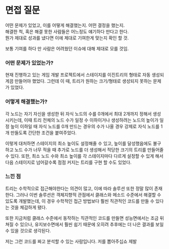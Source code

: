 # 면접 질문

어떤 문제가 있었고, 이를 어떻게 해결했는지. 어떤 결정을 했는지.  
해결한 척, 혹은 해결 못한 사람들은 어느정도 얘기하다 만다고 한다.  
뭔가 제대로 성과를 냈다면 이에 제대로 기여한게 맞는지 확인 할 것.  

보통 기여를 하다 만 사람은 어려웠던 이슈에 대해 제대로 모를 것임.

### 어떤 문제가 있었는가?

현재 진행하고 있는 게임 개발 프로젝트에서 스테이지를 이진트리의 형태로 자동 생성되게끔 만들어야 했었다. 그런데 이 때, 트리가 원하는 크기/형태로 생성되지 못하는 문제가 있었다.

### 어떻게 해결했는가?

각 노드는 자기 자신을 생성한 뒤 자식 노드의 수를 0개에서 최대 2개까지 정해서 생성시키는데, 이때 트리 전체의 노드 수가 일정 수 이하이거나 생성하려는 노드의 높이가 일정 높이 이하일 때 자식 노드를 0개 만드는 경우의 수가 나올 경우 강제로 자식 노드를 1개 만들도록 간단한 조건을 붙여주었다.  

이렇게 대처하면 스테이지의 최소 높이도 설정해줄 수 있고, 높이를 달성했음에도 불구하고 노드 수가 너무 적을 때 추가로 노드를 더 생성해서 적당한 크기의 트리를 만들어줄 수 있다. 또한, 최소 노드 수와 최소 높이를 각 스테이지마다 다르게 설정할 수 있게 해서 다음 스테이지로 넘어갈수록 점점 커지는 트리를 구현 할 수도 있었다.

### 느낀 점

트리는 수학적으로 접근해야한다는 의견이 많고, 이에 따라 솔루션 또한 정말 많이 존재한다. 그러나 이번 솔루션은 객체지향적 관점에서 클래스와 메소드 수준에서 해결할 수 있도록 개발했는데, 이 경우 수학적인 접근 방법보다 훨씬 직관적인 코드를 만들 수 있다는 것을 체감하게 됐다.  

또한 지금처럼 클래스 수준에서 동작하는 직관적인 코드를 만들면 성능면에서는 조금 뒤쳐질 수 있으나, 유지보수면에서 훨씬 쉽기 때문에 오히려 추후에는 더 나은 결과를 보일 수 있을 것으로 생각된다.

저는 그런 코드를 짜고 분석할 수 있는 사람입니다. 저를 뽑아주십쇼 제발